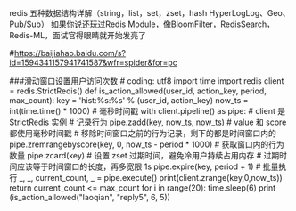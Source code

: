 redis 五种数据结构详解（string，list，set，zset，hash HyperLogLog、Geo、Pub/Sub）
如果你说还玩过Redis Module，像BloomFilter，RedisSearch，Redis-ML，面试官得眼睛就开始发亮了

#https://baijiahao.baidu.com/s?id=1594341157941741587&wfr=spider&for=pc


###滑动窗口设置用户访问次数
    # coding: utf8
    import time
    import redis
    client = redis.StrictRedis()
    def is_action_allowed(user_id, action_key, period, max_count):
         key = 'hist:%s:%s' % (user_id, action_key)
         now_ts = int(time.time() * 1000) # 毫秒时间戳
         with client.pipeline() as pipe: # client 是 StrictRedis 实例
             # 记录行为
             pipe.zadd(key, now_ts, now_ts) # value 和 score 都使用毫秒时间戳
             # 移除时间窗口之前的行为记录，剩下的都是时间窗口内的
             pipe.zremrangebyscore(key, 0, now_ts - period * 1000)
             # 获取窗口内的行为数量
             pipe.zcard(key)
             # 设置 zset 过期时间，避免冷用户持续占用内存
             # 过期时间应该等于时间窗口的长度，再多宽限 1s
             pipe.expire(key, period + 1)
             # 批量执行
             _, _, current_count, _ = pipe.execute()
         print(client.zrange(key,0,now_ts))
         return current_count <= max_count
    for i in range(20):
        time.sleep(6)
        print (is_action_allowed("laoqian", "reply5", 6, 5))